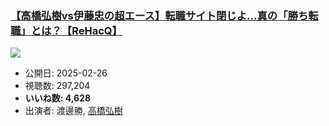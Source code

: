 ### [【高橋弘樹vs伊藤忠の超エース】転職サイト閉じよ…真の「勝ち転職」とは？【ReHacQ】](https://www.youtube.com/watch?v=dv7Wx7-UL7I)
[![](https://img.youtube.com/vi/dv7Wx7-UL7I/sddefault.jpg)](https://www.youtube.com/watch?v=dv7Wx7-UL7I)
-   公開日: 2025-02-26
-   視聴数: 297,204
-   **いいね数: 4,628**
-   出演者: 渡邊勝, [高橋弘樹](/rehacq_fan/people/高橋弘樹 "wikilink")
